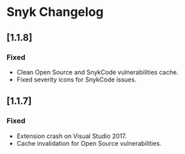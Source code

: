 # Snyk Changelog

## [1.1.8]

### Fixed
- Clean Open Source and SnykCode vulnerabilities cache.
- Fixed severity icons for SnykCode issues.

## [1.1.7]

### Fixed
- Extension crash on Visual Studio 2017.
- Cache invalidation for Open Source vulnerabilities.